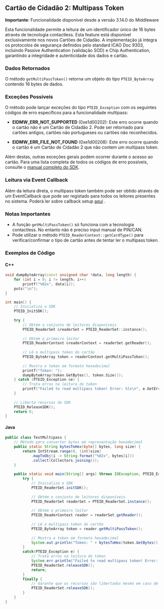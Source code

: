 ## Cartão de Cidadão 2: Multipass Token

**Importante**: Funcionalidade disponível desde a versão 3.14.0 do Middleware

Esta funcionalidade permite a leitura de um identificador único de 16 bytes através de tecnologia contactless. Esta feature está disponível exclusivamente nos novos Cartões de Cidadão. A implementação já integra os protocolos de segurança definidos pelo standard ICAO Doc 9303, incluindo Passive Authentication (validação SOD) e Chip Authentication, garantindo a integridade e autenticidade dos dados e cartão.

### Dados Retornados

O método `getMultiPassToken()` retorna um objeto do tipo `PTEID_ByteArray` contendo 16 bytes de dados. 

### Exceções Possíveis

O método pode lançar exceções do tipo `PTEID_Exception` com os seguintes códigos de erro específicos para a funcionalidade multipass:

* **EIDMW_ERR_NOT_SUPPORTED** (0xe1d00202): Este erro ocorre quando o cartão não é um Cartão de Cidadão 2. Pode ser retornado para cartões antigos, cartões não portugueses ou cartões não reconhecidos.

* **EIDMW_ERR_FILE_NOT_FOUND** (0xe1d00208): Este erro ocorre quando o cartão é um Cartão de Cidadão 2 que não contem um multipass token.

Além destas, outras exceções gerais podem ocorrer durante o acesso ao cartão. Para uma lista completa de todos os códigos de erro possíveis, consulte o [manual completo do SDK](https://amagovpt.github.io/docs.autenticacao.gov/manual_sdk.html#tratamento-de-erros).

### Leitura via Event Callback

Além da leitura direta, o multipass token também pode ser obtido através de um EventCallback que pode ser registado para todos os leitores presentes no sistema. Poderá ler sobre callback setup [aqui](https://amagovpt.github.io/docs.autenticacao.gov/manual_sdk.html#eventos-de-inser%C3%A7%C3%A3o--remo%C3%A7%C3%A3o-de-cart%C3%B5es) .

### Notas Importantes

- A função `getMultiPassToken()` só funciona com a tecnologia contactless. No entanto não é preciso input manual de PIN/CAN.
- Pode utilizar o método `PTEID_ReaderContext::getCardType()` para verificar/confirmar o tipo de cartão antes de tentar ler o multipass token.

### Exemplos de Código

#### C++

```cpp
void dumpByteArray(const unsigned char *data, long length) {
    for (int i = 0; i != length; i++)
        printf("%02x", data[i]);
    puts("\n");
}

int main() {
    // Inicializa o SDK
    PTEID_InitSDK();
    
    try {
        // Obtém o conjunto de leitores disponíveis
        PTEID_ReaderSet &readerSet = PTEID_ReaderSet::instance();
        
        // Obtém o primeiro leitor
        PTEID_ReaderContext &readerContext = readerSet.getReader();
        
        // Lê o multipass token do cartão
        PTEID_ByteArray token = readerContext.getMultiPassToken();
        
        // Mostra o token em formato hexadecimal
        printf("Token: ");
        dumpByteArray(token.GetBytes(), token.Size());
    } catch (PTEID_Exception &e) {
        // Trata erros na leitura do token
        printf("Failed to read multipass token! Error: %lx\n", e.GetError());
    }
    
    // Liberta recursos do SDK
    PTEID_ReleaseSDK();
    return 0;
}
```

#### Java

```java
public class TestMultipass {
    // Método para converter bytes em representação hexadecimal
    public static String bytesToHex(byte[] bytes, long size) {
        return IntStream.range(0, (int)size)
            .mapToObj(i -> String.format("%02x", bytes[i]))
            .collect(Collectors.joining());
    }
    
    public static void main(String[] args) throws IOException, PTEID_Exception {
        try {
            // Inicializa o SDK
            PTEID_ReaderSet.initSDK();
            
            // Obtém o conjunto de leitores disponíveis
            PTEID_ReaderSet readerSet = PTEID_ReaderSet.instance();
            
            // Obtém o primeiro leitor
            PTEID_ReaderContext reader = readerSet.getReader();
            
            // Lê o multipass token do cartão
            PTEID_ByteArray token = reader.getMultiPassToken();
            
            // Mostra o token em formato hexadecimal
            System.out.println("Token: " + bytesToHex(token.GetBytes(), token.Size()));
        }
        catch(PTEID_Exception e) {
            // Trata erros na leitura do token
            System.err.println("Failed to read multipass token! Error: "+e.GetMessage());
            PTEID_ReaderSet.releaseSDK();
            return;
        }
        finally {
            // Garante que os recursos são libertados mesmo em caso de erro
            PTEID_ReaderSet.releaseSDK();
        }
    }
}
```
